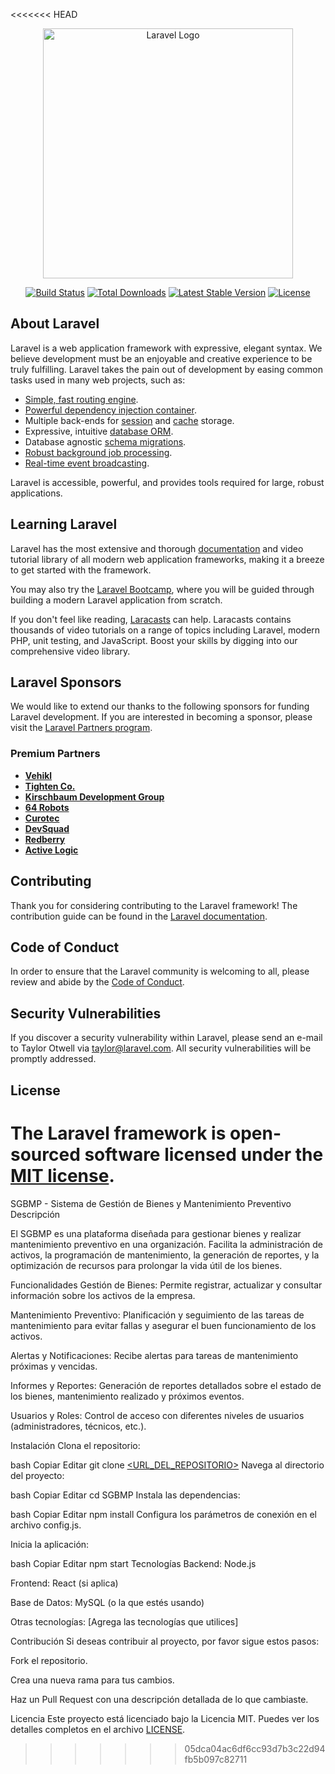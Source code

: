 <<<<<<< HEAD
<p align="center"><a href="https://laravel.com" target="_blank"><img src="https://raw.githubusercontent.com/laravel/art/master/logo-lockup/5%20SVG/2%20CMYK/1%20Full%20Color/laravel-logolockup-cmyk-red.svg" width="400" alt="Laravel Logo"></a></p>

<p align="center">
<a href="https://github.com/laravel/framework/actions"><img src="https://github.com/laravel/framework/workflows/tests/badge.svg" alt="Build Status"></a>
<a href="https://packagist.org/packages/laravel/framework"><img src="https://img.shields.io/packagist/dt/laravel/framework" alt="Total Downloads"></a>
<a href="https://packagist.org/packages/laravel/framework"><img src="https://img.shields.io/packagist/v/laravel/framework" alt="Latest Stable Version"></a>
<a href="https://packagist.org/packages/laravel/framework"><img src="https://img.shields.io/packagist/l/laravel/framework" alt="License"></a>
</p>

## About Laravel

Laravel is a web application framework with expressive, elegant syntax. We believe development must be an enjoyable and creative experience to be truly fulfilling. Laravel takes the pain out of development by easing common tasks used in many web projects, such as:

- [Simple, fast routing engine](https://laravel.com/docs/routing).
- [Powerful dependency injection container](https://laravel.com/docs/container).
- Multiple back-ends for [session](https://laravel.com/docs/session) and [cache](https://laravel.com/docs/cache) storage.
- Expressive, intuitive [database ORM](https://laravel.com/docs/eloquent).
- Database agnostic [schema migrations](https://laravel.com/docs/migrations).
- [Robust background job processing](https://laravel.com/docs/queues).
- [Real-time event broadcasting](https://laravel.com/docs/broadcasting).

Laravel is accessible, powerful, and provides tools required for large, robust applications.

## Learning Laravel

Laravel has the most extensive and thorough [documentation](https://laravel.com/docs) and video tutorial library of all modern web application frameworks, making it a breeze to get started with the framework.

You may also try the [Laravel Bootcamp](https://bootcamp.laravel.com), where you will be guided through building a modern Laravel application from scratch.

If you don't feel like reading, [Laracasts](https://laracasts.com) can help. Laracasts contains thousands of video tutorials on a range of topics including Laravel, modern PHP, unit testing, and JavaScript. Boost your skills by digging into our comprehensive video library.

## Laravel Sponsors

We would like to extend our thanks to the following sponsors for funding Laravel development. If you are interested in becoming a sponsor, please visit the [Laravel Partners program](https://partners.laravel.com).

### Premium Partners

- **[Vehikl](https://vehikl.com)**
- **[Tighten Co.](https://tighten.co)**
- **[Kirschbaum Development Group](https://kirschbaumdevelopment.com)**
- **[64 Robots](https://64robots.com)**
- **[Curotec](https://www.curotec.com/services/technologies/laravel)**
- **[DevSquad](https://devsquad.com/hire-laravel-developers)**
- **[Redberry](https://redberry.international/laravel-development)**
- **[Active Logic](https://activelogic.com)**

## Contributing

Thank you for considering contributing to the Laravel framework! The contribution guide can be found in the [Laravel documentation](https://laravel.com/docs/contributions).

## Code of Conduct

In order to ensure that the Laravel community is welcoming to all, please review and abide by the [Code of Conduct](https://laravel.com/docs/contributions#code-of-conduct).

## Security Vulnerabilities

If you discover a security vulnerability within Laravel, please send an e-mail to Taylor Otwell via [taylor@laravel.com](mailto:taylor@laravel.com). All security vulnerabilities will be promptly addressed.

## License

The Laravel framework is open-sourced software licensed under the [MIT license](https://opensource.org/licenses/MIT).
=======
SGBMP - Sistema de Gestión de Bienes y Mantenimiento Preventivo
Descripción

El SGBMP es una plataforma diseñada para gestionar bienes y realizar mantenimiento preventivo en una organización. Facilita la administración de activos, la programación de mantenimiento, la generación de reportes, y la optimización de recursos para prolongar la vida útil de los bienes.

Funcionalidades
Gestión de Bienes: Permite registrar, actualizar y consultar información sobre los activos de la empresa.

Mantenimiento Preventivo: Planificación y seguimiento de las tareas de mantenimiento para evitar fallas y asegurar el buen funcionamiento de los activos.

Alertas y Notificaciones: Recibe alertas para tareas de mantenimiento próximas y vencidas.

Informes y Reportes: Generación de reportes detallados sobre el estado de los bienes, mantenimiento realizado y próximos eventos.

Usuarios y Roles: Control de acceso con diferentes niveles de usuarios (administradores, técnicos, etc.).

Instalación
Clona el repositorio:

bash
Copiar
Editar
git clone [<URL_DEL_REPOSITORIO>](https://github.com/wenssen/SGBMP)
Navega al directorio del proyecto:

bash
Copiar
Editar
cd SGBMP
Instala las dependencias:

bash
Copiar
Editar
npm install
Configura los parámetros de conexión en el archivo config.js.

Inicia la aplicación:

bash
Copiar
Editar
npm start
Tecnologías
Backend: Node.js

Frontend: React (si aplica)

Base de Datos: MySQL (o la que estés usando)

Otras tecnologías: [Agrega las tecnologías que utilices]

Contribución
Si deseas contribuir al proyecto, por favor sigue estos pasos:

Fork el repositorio.

Crea una nueva rama para tus cambios.

Haz un Pull Request con una descripción detallada de lo que cambiaste.

Licencia
Este proyecto está licenciado bajo la Licencia MIT. Puedes ver los detalles completos en el archivo [LICENSE](https://github.com/wenssen/SGBMP/blob/main/LICENSE).
>>>>>>> 05dca04ac6df6cc93d7b3c22d94fb5b097c82711

